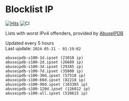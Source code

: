 # Blocklist IP

[![Hits](https://hits.seeyoufarm.com/api/count/incr/badge.svg?url=https%3A%2F%2Fgithub.com%2Fborestad%2Fblocklist-ip%2F&count_bg=%2379C83D&title_bg=%23555555&icon=&icon_color=%23E7E7E7&title=hits&edge_flat=false)](https://hits.seeyoufarm.com)  ![CI](https://img.shields.io/github/workflow/status/borestad/blocklist-ip/CI?style=flat-square)

Lists with worst IPv4 offenders, provided by [AbuseIPDB](https://www.abuseipdb.com/)

<!-- FOOTER-PLACEHOLDER -->
Updated every 5 hours<br>
Last update: `2024-05-21 - 01:19:02`
```
abuseipdb-s100-1d.ipset (23018 ip)
abuseipdb-s100-2d.ipset (26689 ip)
abuseipdb-s100-3d.ipset (29385 ip)
abuseipdb-s100-7d.ipset (35800 ip)
abuseipdb-s100-30d.ipset (57518 ip)
abuseipdb-s100-60d.ipset (82218 ip)
abuseipdb-s100-90d.ipset (103385 ip)
abuseipdb-s100-120d.ipset (126012 ip)
abuseipdb-s100-all.ipset (538615 ip)
```
